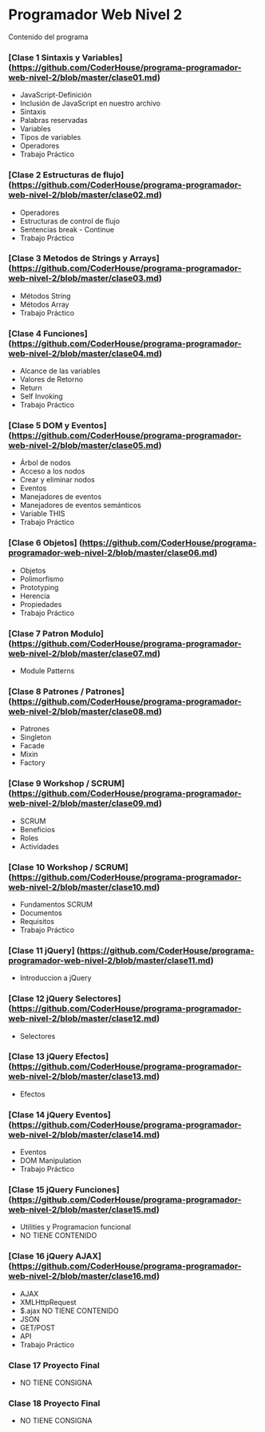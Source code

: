 # Programador Web Nivel 2
Contenido del programa
 
### [Clase 1 Sintaxis y Variables] (https://github.com/CoderHouse/programa-programador-web-nivel-2/blob/master/clase01.md)
- JavaScript-Definición
- Inclusión de JavaScript en nuestro archivo
- Sintaxis
- Palabras reservadas
- Variables
- Tipos de variables
- Operadores
- Trabajo Práctico

### [Clase 2 Estructuras de flujo] (https://github.com/CoderHouse/programa-programador-web-nivel-2/blob/master/clase02.md)
- Operadores
- Estructuras de control de flujo
- Sentencias break - Continue
- Trabajo Práctico

### [Clase 3 Metodos de Strings y Arrays] (https://github.com/CoderHouse/programa-programador-web-nivel-2/blob/master/clase03.md) 
- Métodos String
- Métodos Array
- Trabajo Práctico

### [Clase 4 Funciones] (https://github.com/CoderHouse/programa-programador-web-nivel-2/blob/master/clase04.md)
- Alcance de las variables
- Valores de Retorno
- Return
- Self Invoking
- Trabajo Práctico

### [Clase 5 DOM y Eventos] (https://github.com/CoderHouse/programa-programador-web-nivel-2/blob/master/clase05.md)
- Árbol de nodos
- Acceso a los nodos
- Crear y eliminar nodos
- Eventos
- Manejadores de eventos
- Manejadores de eventos semánticos
- Variable THIS
- Trabajo Práctico

### [Clase 6 Objetos] (https://github.com/CoderHouse/programa-programador-web-nivel-2/blob/master/clase06.md)
- Objetos
- Polimorfismo
- Prototyping
- Herencia
- Propiedades
- Trabajo Práctico

### [Clase 7 Patron Modulo] (https://github.com/CoderHouse/programa-programador-web-nivel-2/blob/master/clase07.md)
- Module Patterns

### [Clase 8 Patrones / Patrones] (https://github.com/CoderHouse/programa-programador-web-nivel-2/blob/master/clase08.md)
- Patrones
- Singleton
- Facade
- Mixin
- Factory

### [Clase 9 Workshop / SCRUM] (https://github.com/CoderHouse/programa-programador-web-nivel-2/blob/master/clase09.md)
- SCRUM
- Beneficios
- Roles
- Actividades

### [Clase 10 Workshop / SCRUM] (https://github.com/CoderHouse/programa-programador-web-nivel-2/blob/master/clase10.md)
- Fundamentos SCRUM
- Documentos
- Requisitos
- Trabajo Práctico

### [Clase 11 jQuery] (https://github.com/CoderHouse/programa-programador-web-nivel-2/blob/master/clase11.md)
- Introduccion a jQuery

### [Clase 12 jQuery Selectores] (https://github.com/CoderHouse/programa-programador-web-nivel-2/blob/master/clase12.md)
- Selectores

### [Clase 13 jQuery Efectos] (https://github.com/CoderHouse/programa-programador-web-nivel-2/blob/master/clase13.md)
- Efectos

### [Clase 14 jQuery Eventos] (https://github.com/CoderHouse/programa-programador-web-nivel-2/blob/master/clase14.md)
- Eventos
- DOM Manipulation
- Trabajo Práctico

### [Clase 15 jQuery Funciones] (https://github.com/CoderHouse/programa-programador-web-nivel-2/blob/master/clase15.md) 
- Utilities y Programacion funcional
- NO TIENE CONTENIDO

### [Clase 16 jQuery AJAX] (https://github.com/CoderHouse/programa-programador-web-nivel-2/blob/master/clase16.md)
- AJAX
- XMLHttpRequest
- $.ajax NO TIENE CONTENIDO
- JSON
- GET/POST
- API
- Trabajo Práctico

### Clase 17 Proyecto Final
- NO TIENE CONSIGNA

### Clase 18 Proyecto Final
- NO TIENE CONSIGNA
